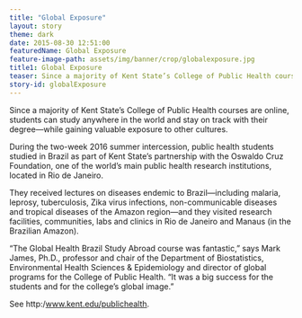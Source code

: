 ```yaml
---
title: "Global Exposure"
layout: story
theme: dark
date: 2015-08-30 12:51:00
featuredName: Global Exposure
feature-image-path: assets/img/banner/crop/globalexposure.jpg
title1: Global Exposure
teaser: Since a majority of Kent State’s College of Public Health courses are online, students can study anywhere in the world and stay on track with their degree—while gaining valuable exposure to other cultures.
story-id: globalExposure
---
```


Since a majority of Kent State’s College of Public Health courses are online, students can study anywhere in the world and stay on track with their degree—while gaining valuable exposure to other cultures.
 
During the two-week 2016 summer intercession, public health students studied in Brazil as part of Kent State’s partnership with the Oswaldo Cruz Foundation, one of the world’s main public health research institutions, located in Rio de Janeiro. 

They received lectures on diseases endemic to Brazil—including malaria, leprosy, tuberculosis, Zika virus infections, non-communicable diseases and tropical diseases of the Amazon region—and they visited research facilities, communities, labs and clinics in Rio de Janeiro and Manaus (in the Brazilian Amazon). 
 
“The Global Health Brazil Study Abroad course was fantastic,” says Mark James, Ph.D., professor and chair of the Department of Biostatistics, Environmental Health Sciences & Epidemiology and director of global programs for the College of Public Health. “It was a big success for the students and for the college’s global image.”

See http:/www.kent.edu/publichealth.

